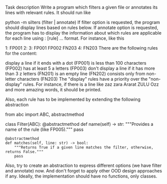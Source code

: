 Task description
Write a program which filters a given file or annotates its lines with relevant rules. It should
run like

python -m silters (filter | annotate) <a file path>
If filter option is requested, the program should display lines based on rules below. If
annotate option is requested, the program has to display the information about which rules are
applicable for each line using <line number>: [rule] ... format. For instance, like this

1: FP001
2:
3: FP001 FP002 FN203
4: FN203
There are the following rules for the content:

display a line if it
ends with a dot (FP001)
is less than 100 characters (FP002)
has at least 5 a letters (FP003)
don't display a line if it
has more than 3 z letters (FN201)
is an empty line (FN202)
consists only from non-letter characters (FN203)
The "display" rules have a priority over the "non-display" rules. For instance, if there is a line
like zaz zara Ararat ZULU Ozz and more amazing words, it should be printed.

Also, each rule has to be implemented by extending the following abstraction

from abc import ABC, abstractmethod


class Filter(ABC):
    @abstractmethod
    def name(self) -> str:
        """Provides a name of the rule (like FP005)."""
        pass
    
    @abstractmethod
    def matches(self, line: str) -> bool:
        """Returns True if a given line matches the filter, otherwise, returns False."""
        pass
Also, try to create an abstraction to express different options (we have filter and annotate)
now. And don't forget to apply other OOD design approaches if any. Ideally, the implementation
should have no functions, only classes.